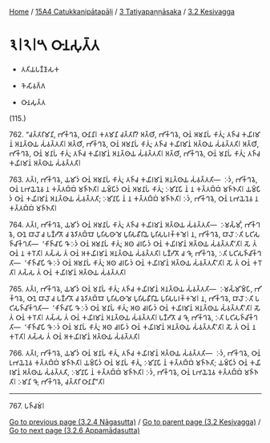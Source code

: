 
[Home](/) / [15A4 Catukkanipātapāḷi](../...md) / [3 Tatiyapaṇṇāsaka](...md) / [3.2 Kesivagga](../15A4/3/3.2.md)

# 𑁩𑁇𑁨𑁇𑁫 𑀞𑀸𑀦𑀲𑀼𑀢𑁆𑀢

* 𑀢𑀢𑀺𑀬𑀧𑀡𑁆𑀡𑀸𑀲𑀓

* 𑀓𑁂𑀲𑀺𑀯𑀕𑁆𑀕

* 𑀞𑀸𑀦𑀲𑀼𑀢𑁆𑀢

(115.)

762\. “𑀘𑀢𑁆𑀢𑀸𑀭𑀺𑀫𑀸𑀦𑀺, 𑀪𑀺𑀓𑁆𑀔𑀯𑁂, 𑀞𑀸𑀦𑀸𑀦𑀺𑁇 𑀓𑀢𑀫𑀸𑀦𑀺 𑀘𑀢𑁆𑀢𑀸𑀭𑀺? 𑀅𑀢𑁆𑀣𑀺, 𑀪𑀺𑀓𑁆𑀔𑀯𑁂, 𑀞𑀸𑀦𑀁 𑀅𑀫𑀦𑀸𑀧𑀁 𑀓𑀸𑀢𑀼𑀁; 𑀢𑀜𑁆𑀘 𑀓𑀬𑀺𑀭𑀫𑀸𑀦𑀁 𑀅𑀦𑀢𑁆𑀣𑀸𑀬 𑀲𑀁𑀯𑀢𑁆𑀢𑀢𑀺𑁇 𑀅𑀢𑁆𑀣𑀺, 𑀪𑀺𑀓𑁆𑀔𑀯𑁂, 𑀞𑀸𑀦𑀁 𑀅𑀫𑀦𑀸𑀧𑀁 𑀓𑀸𑀢𑀼𑀁; 𑀢𑀜𑁆𑀘 𑀓𑀬𑀺𑀭𑀫𑀸𑀦𑀁 𑀅𑀢𑁆𑀣𑀸𑀬 𑀲𑀁𑀯𑀢𑁆𑀢𑀢𑀺𑁇 𑀅𑀢𑁆𑀣𑀺, 𑀪𑀺𑀓𑁆𑀔𑀯𑁂, 𑀞𑀸𑀦𑀁 𑀫𑀦𑀸𑀧𑀁 𑀓𑀸𑀢𑀼𑀁; 𑀢𑀜𑁆𑀘 𑀓𑀬𑀺𑀭𑀫𑀸𑀦𑀁 𑀅𑀦𑀢𑁆𑀣𑀸𑀬 𑀲𑀁𑀯𑀢𑁆𑀢𑀢𑀺𑁇 𑀅𑀢𑁆𑀣𑀺, 𑀪𑀺𑀓𑁆𑀔𑀯𑁂, 𑀞𑀸𑀦𑀁 𑀫𑀦𑀸𑀧𑀁 𑀓𑀸𑀢𑀼𑀁; 𑀢𑀜𑁆𑀘 𑀓𑀬𑀺𑀭𑀫𑀸𑀦𑀁 𑀅𑀢𑁆𑀣𑀸𑀬 𑀲𑀁𑀯𑀢𑁆𑀢𑀢𑀺𑁇

763\. 𑀢𑀢𑁆𑀭, 𑀪𑀺𑀓𑁆𑀔𑀯𑁂, 𑀬𑀫𑀺𑀤𑀁 𑀞𑀸𑀦𑀁 𑀅𑀫𑀦𑀸𑀧𑀁 𑀓𑀸𑀢𑀼𑀁; 𑀢𑀜𑁆𑀘 𑀓𑀬𑀺𑀭𑀫𑀸𑀦𑀁 𑀅𑀦𑀢𑁆𑀣𑀸𑀬 𑀲𑀁𑀯𑀢𑁆𑀢𑀢𑀺—  𑀇𑀤𑀁, 𑀪𑀺𑀓𑁆𑀔𑀯𑁂, 𑀞𑀸𑀦𑀁 𑀉𑀪𑀬𑁂𑀦𑁂𑀯 𑀦 𑀓𑀢𑁆𑀢𑀩𑁆𑀩𑀁 𑀫𑀜𑁆𑀜𑀢𑀺𑁇 𑀬𑀫𑁆𑀧𑀺𑀤𑀁 𑀞𑀸𑀦𑀁 𑀅𑀫𑀦𑀸𑀧𑀁 𑀓𑀸𑀢𑀼𑀁; 𑀇𑀫𑀺𑀦𑀸𑀧𑀺 𑀦𑀁 𑀦 𑀓𑀢𑁆𑀢𑀩𑁆𑀩𑀁 𑀫𑀜𑁆𑀜𑀢𑀺𑁇 𑀬𑀫𑁆𑀧𑀺𑀤𑀁 𑀞𑀸𑀦𑀁 𑀓𑀬𑀺𑀭𑀫𑀸𑀦𑀁 𑀅𑀦𑀢𑁆𑀣𑀸𑀬 𑀲𑀁𑀯𑀢𑁆𑀢𑀢𑀺; 𑀇𑀫𑀺𑀦𑀸𑀧𑀺 𑀦𑀁 𑀦 𑀓𑀢𑁆𑀢𑀩𑁆𑀩𑀁 𑀫𑀜𑁆𑀜𑀢𑀺𑁇 𑀇𑀤𑀁, 𑀪𑀺𑀓𑁆𑀔𑀯𑁂, 𑀞𑀸𑀦𑀁 𑀉𑀪𑀬𑁂𑀦𑁂𑀯 𑀦 𑀓𑀢𑁆𑀢𑀩𑁆𑀩𑀁 𑀫𑀜𑁆𑀜𑀢𑀺𑁇

764\. 𑀢𑀢𑁆𑀭, 𑀪𑀺𑀓𑁆𑀔𑀯𑁂, 𑀬𑀫𑀺𑀤𑀁 𑀞𑀸𑀦𑀁 𑀅𑀫𑀦𑀸𑀧𑀁 𑀓𑀸𑀢𑀼𑀁; 𑀢𑀜𑁆𑀘 𑀓𑀬𑀺𑀭𑀫𑀸𑀦𑀁 𑀅𑀢𑁆𑀣𑀸𑀬 𑀲𑀁𑀯𑀢𑁆𑀢𑀢𑀺—  𑀇𑀫𑀲𑁆𑀫𑀺𑀁, 𑀪𑀺𑀓𑁆𑀔𑀯𑁂, 𑀞𑀸𑀦𑁂 𑀩𑀸𑀮𑁄 𑀘 𑀧𑀡𑁆𑀟𑀺𑀢𑁄 𑀘 𑀯𑁂𑀤𑀺𑀢𑀩𑁆𑀩𑁄 𑀧𑀼𑀭𑀺𑀲𑀣𑀸𑀫𑁂 𑀧𑀼𑀭𑀺𑀲𑀯𑀻𑀭𑀺𑀬𑁂 𑀧𑀼𑀭𑀺𑀲𑀧𑀭𑀓𑁆𑀓𑀫𑁂𑁇 𑀦, 𑀪𑀺𑀓𑁆𑀔𑀯𑁂, 𑀩𑀸𑀮𑁄 𑀇𑀢𑀺 𑀧𑀝𑀺𑀲𑀜𑁆𑀘𑀺𑀓𑁆𑀔𑀢𑀺—  ‘𑀓𑀺𑀜𑁆𑀘𑀸𑀧𑀺 𑀔𑁄 𑀇𑀤𑀁 𑀞𑀸𑀦𑀁 𑀅𑀫𑀦𑀸𑀧𑀁 𑀓𑀸𑀢𑀼𑀁; 𑀅𑀣 𑀘𑀭𑀳𑀺𑀤𑀁 𑀞𑀸𑀦𑀁 𑀓𑀬𑀺𑀭𑀫𑀸𑀦𑀁 𑀅𑀢𑁆𑀣𑀸𑀬 𑀲𑀁𑀯𑀢𑁆𑀢𑀢𑀻’𑀢𑀺𑁇 𑀲𑁄 𑀢𑀁 𑀞𑀸𑀦𑀁 𑀦 𑀓𑀭𑁄𑀢𑀺𑁇 𑀢𑀲𑁆𑀲 𑀢𑀁 𑀞𑀸𑀦𑀁 𑀅𑀓𑀬𑀺𑀭𑀫𑀸𑀦𑀁 𑀅𑀦𑀢𑁆𑀣𑀸𑀬 𑀲𑀁𑀯𑀢𑁆𑀢𑀢𑀺𑁇 𑀧𑀡𑁆𑀟𑀺𑀢𑁄 𑀘 𑀔𑁄, 𑀪𑀺𑀓𑁆𑀔𑀯𑁂, 𑀇𑀢𑀺 𑀧𑀝𑀺𑀲𑀜𑁆𑀘𑀺𑀓𑁆𑀔𑀢𑀺—  ‘𑀓𑀺𑀜𑁆𑀘𑀸𑀧𑀺 𑀔𑁄 𑀇𑀤𑀁 𑀞𑀸𑀦𑀁 𑀅𑀫𑀦𑀸𑀧𑀁 𑀓𑀸𑀢𑀼𑀁; 𑀅𑀣 𑀘𑀭𑀳𑀺𑀤𑀁 𑀞𑀸𑀦𑀁 𑀓𑀬𑀺𑀭𑀫𑀸𑀦𑀁 𑀅𑀢𑁆𑀣𑀸𑀬 𑀲𑀁𑀯𑀢𑁆𑀢𑀢𑀻’𑀢𑀺𑁇 𑀲𑁄 𑀢𑀁 𑀞𑀸𑀦𑀁 𑀓𑀭𑁄𑀢𑀺𑁇 𑀢𑀲𑁆𑀲 𑀢𑀁 𑀞𑀸𑀦𑀁 𑀓𑀬𑀺𑀭𑀫𑀸𑀦𑀁 𑀅𑀢𑁆𑀣𑀸𑀬 𑀲𑀁𑀯𑀢𑁆𑀢𑀢𑀺𑁇

765\. 𑀢𑀢𑁆𑀭, 𑀪𑀺𑀓𑁆𑀔𑀯𑁂, 𑀬𑀫𑀺𑀤𑀁 𑀞𑀸𑀦𑀁 𑀫𑀦𑀸𑀧𑀁 𑀓𑀸𑀢𑀼𑀁; 𑀢𑀜𑁆𑀘 𑀓𑀬𑀺𑀭𑀫𑀸𑀦𑀁 𑀅𑀦𑀢𑁆𑀣𑀸𑀬 𑀲𑀁𑀯𑀢𑁆𑀢𑀢𑀺—  𑀇𑀫𑀲𑁆𑀫𑀺𑀫𑁆𑀧𑀺, 𑀪𑀺𑀓𑁆𑀔𑀯𑁂, 𑀞𑀸𑀦𑁂 𑀩𑀸𑀮𑁄 𑀘 𑀧𑀡𑁆𑀟𑀺𑀢𑁄 𑀘 𑀯𑁂𑀤𑀺𑀢𑀩𑁆𑀩𑁄 𑀧𑀼𑀭𑀺𑀲𑀣𑀸𑀫𑁂 𑀧𑀼𑀭𑀺𑀲𑀯𑀻𑀭𑀺𑀬𑁂 𑀧𑀼𑀭𑀺𑀲𑀧𑀭𑀓𑁆𑀓𑀫𑁂𑁇 𑀦, 𑀪𑀺𑀓𑁆𑀔𑀯𑁂, 𑀩𑀸𑀮𑁄 𑀇𑀢𑀺 𑀧𑀝𑀺𑀲𑀜𑁆𑀘𑀺𑀓𑁆𑀔𑀢𑀺—  ‘𑀓𑀺𑀜𑁆𑀘𑀸𑀧𑀺 𑀔𑁄 𑀇𑀤𑀁 𑀞𑀸𑀦𑀁 𑀫𑀦𑀸𑀧𑀁 𑀓𑀸𑀢𑀼𑀁; 𑀅𑀣 𑀘𑀭𑀳𑀺𑀤𑀁 𑀞𑀸𑀦𑀁 𑀓𑀬𑀺𑀭𑀫𑀸𑀦𑀁 𑀅𑀦𑀢𑁆𑀣𑀸𑀬 𑀲𑀁𑀯𑀢𑁆𑀢𑀢𑀻’𑀢𑀺𑁇 𑀲𑁄 𑀢𑀁 𑀞𑀸𑀦𑀁 𑀓𑀭𑁄𑀢𑀺𑁇 𑀢𑀲𑁆𑀲 𑀢𑀁 𑀞𑀸𑀦𑀁 𑀓𑀬𑀺𑀭𑀫𑀸𑀦𑀁 𑀅𑀦𑀢𑁆𑀣𑀸𑀬 𑀲𑀁𑀯𑀢𑁆𑀢𑀢𑀺𑁇 𑀧𑀡𑁆𑀟𑀺𑀢𑁄 𑀘 𑀔𑁄, 𑀪𑀺𑀓𑁆𑀔𑀯𑁂, 𑀇𑀢𑀺 𑀧𑀝𑀺𑀲𑀜𑁆𑀘𑀺𑀓𑁆𑀔𑀢𑀺—  ‘𑀓𑀺𑀜𑁆𑀘𑀸𑀧𑀺 𑀔𑁄 𑀇𑀤𑀁 𑀞𑀸𑀦𑀁 𑀫𑀦𑀸𑀧𑀁 𑀓𑀸𑀢𑀼𑀁; 𑀅𑀣 𑀘𑀭𑀳𑀺𑀤𑀁 𑀞𑀸𑀦𑀁 𑀓𑀬𑀺𑀭𑀫𑀸𑀦𑀁 𑀅𑀦𑀢𑁆𑀣𑀸𑀬 𑀲𑀁𑀯𑀢𑁆𑀢𑀢𑀻’𑀢𑀺𑁇 𑀲𑁄 𑀢𑀁 𑀞𑀸𑀦𑀁 𑀦 𑀓𑀭𑁄𑀢𑀺𑁇 𑀢𑀲𑁆𑀲 𑀢𑀁 𑀞𑀸𑀦𑀁 𑀅𑀓𑀬𑀺𑀭𑀫𑀸𑀦𑀁 𑀅𑀢𑁆𑀣𑀸𑀬 𑀲𑀁𑀯𑀢𑁆𑀢𑀢𑀺𑁇

766\. 𑀢𑀢𑁆𑀭, 𑀪𑀺𑀓𑁆𑀔𑀯𑁂, 𑀬𑀫𑀺𑀤𑀁 𑀞𑀸𑀦𑀁 𑀫𑀦𑀸𑀧𑀁 𑀓𑀸𑀢𑀼𑀁, 𑀢𑀜𑁆𑀘 𑀓𑀬𑀺𑀭𑀫𑀸𑀦𑀁 𑀅𑀢𑁆𑀣𑀸𑀬 𑀲𑀁𑀯𑀢𑁆𑀢𑀢𑀺—  𑀇𑀤𑀁, 𑀪𑀺𑀓𑁆𑀔𑀯𑁂, 𑀞𑀸𑀦𑀁 𑀉𑀪𑀬𑁂𑀦𑁂𑀯 𑀓𑀢𑁆𑀢𑀩𑁆𑀩𑀁 𑀫𑀜𑁆𑀜𑀢𑀺𑁇 𑀬𑀫𑁆𑀧𑀺𑀤𑀁 𑀞𑀸𑀦𑀁 𑀫𑀦𑀸𑀧𑀁 𑀓𑀸𑀢𑀼𑀁, 𑀇𑀫𑀺𑀦𑀸𑀧𑀺 𑀦𑀁 𑀓𑀢𑁆𑀢𑀩𑁆𑀩𑀁 𑀫𑀜𑁆𑀜𑀢𑀺; 𑀬𑀫𑁆𑀧𑀺𑀤𑀁 𑀞𑀸𑀦𑀁 𑀓𑀬𑀺𑀭𑀫𑀸𑀦𑀁 𑀅𑀢𑁆𑀣𑀸𑀬 𑀲𑀁𑀯𑀢𑁆𑀢𑀢𑀺, 𑀇𑀫𑀺𑀦𑀸𑀧𑀺 𑀦𑀁 𑀓𑀢𑁆𑀢𑀩𑁆𑀩𑀁 𑀫𑀜𑁆𑀜𑀢𑀺𑁇 𑀇𑀤𑀁, 𑀪𑀺𑀓𑁆𑀔𑀯𑁂, 𑀞𑀸𑀦𑀁 𑀉𑀪𑀬𑁂𑀦𑁂𑀯 𑀓𑀢𑁆𑀢𑀩𑁆𑀩𑀁 𑀫𑀜𑁆𑀜𑀢𑀺𑁇 𑀇𑀫𑀸𑀦𑀺 𑀔𑁄, 𑀪𑀺𑀓𑁆𑀔𑀯𑁂, 𑀘𑀢𑁆𑀢𑀸𑀭𑀺 𑀞𑀸𑀦𑀸𑀦𑀻”𑀢𑀺𑁇

---

767\. 𑀧𑀜𑁆𑀘𑀫𑀁𑁇



[Go to previous page (3.2.4 Nāgasutta)](3.2.4.md) / [Go to parent page (3.2 Kesivagga)](../15A4/3/3.2.md) / [Go to next page (3.2.6 Appamādasutta)](3.2.6.md)


